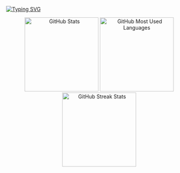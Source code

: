 [![Typing SVG](https://readme-typing-svg.herokuapp.com?font=Aladin&color=6FDA44&size=45&center=true&vCenter=true&width=458&lines=Hey!+This+is+Ganapriya;I'm+a+Backend+Developer;And+welcoming+you+here)](https://git.io/typing-svg)

<p align="center">

   <img src="https://github-readme-stats.vercel.app/api?username=ganapriyas&title_color=6FDA44&text_color=FFFFFF&show_icons=true&icon_color=6FDA44&hide_border=true&include_all_commits=true&count_private=true&theme=dark" alt="GitHub Stats" height="200" />

   <img src="https://github-readme-stats.vercel.app/api/top-langs?username=ganapriyas&layout=compact&title_color=6FDA44&hide_border=true&text_color=FFFFFF&theme=dark" alt="GitHub Most Used Languages" height="200" />
 <img src="https://github-readme-streak-stats.herokuapp.com/?user=ganapriyas&theme=dark&date_format=j%20M%5B%20Y%5D&currStreakLabel=6FDA44&hide_border=true&fire=6FDA44&ring=6FDA44" alt="GitHub Streak Stats" height="200" />
</p>
</span>
